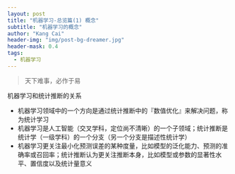 ```yaml
---
layout: post
title: "机器学习-总览篇(1) 概念"
subtitle: "机器学习的概念"
author: "Kang Cai"
header-img: "img/post-bg-dreamer.jpg"
header-mask: 0.4
tags:
  - 机器学习
---
```


> 天下难事，必作于易

机器学习和统计推断的关系

* 机器学习领域中的一个方向是通过统计推断中的『数值优化』来解决问题，称为统计学习
* 机器学习是人工智能（交叉学科，定位尚不清晰）的一个子领域；统计推断是统计学（一级学科）的一个分支（另一个分支是描述性统计学）
* 机器学习更关注最小化预测误差的某种度量，比如模型的泛化能力、预测的准确率或召回率；统计推断认为更关注推断本身，比如模型或参数的显著性水平、置信度以及统计量意义

